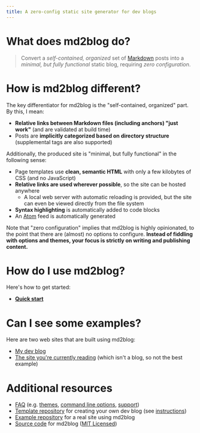 ```yaml
---
title: A zero-config static site generator for dev blogs
---
```

# What does md2blog do?
> Convert a *self-contained, organized* set of [Markdown](https://guides.github.com/features/mastering-markdown/) posts into a *minimal, but fully functional* static blog, requiring *zero configuration*.

# How is md2blog different?
The key differentiator for md2blog is the "self-contained, organized" part. By this, I mean:

* **Relative links between Markdown files (including anchors) "just work"** (and are validated at build time)
* Posts are **implicitly categorized based on directory structure** (supplemental tags are also supported)

Additionally, the produced site is "minimal, but fully functional" in the following sense:

* Page templates use **clean, semantic HTML** with only a few kilobytes of CSS (and no JavaScript)
* **Relative links are used wherever possible**, so the site can be hosted anywhere
  * A local web server with automatic reloading is provided, but the site can even be viewed directly from the file system
* **Syntax highlighting** is automatically added to code blocks
* An [Atom](https://validator.w3.org/feed/docs/atom.html) feed is automatically generated

Note that "zero configuration" implies that md2blog is highly opinionated, to the point that there are (almost) no options to configure. **Instead of fiddling with options and themes, your focus is strictly on writing and publishing content.**

# How do I use md2blog?
Here's how to get started:

* **[Quick start](quick-start.md)**

# Can I see some examples?
Here are two web sites that are built using md2blog:

* [My dev blog](https://log.schemescape.com/)
* [The site you're currently reading](index.md) (which isn't a blog, so not the best example)

# Additional resources

* [FAQ](posts/faq/index.html) (e.g. [themes](posts/faq/themes.md), [command line options](posts/faq/command-line.md), [support](posts/faq/support.md))
* [Template repository](https://github.com/jaredkrinke/md2blog-template-site) for creating your own dev blog (see [instructions](quick-start.md#setup))
* [Example repository](https://github.com/jaredkrinke/log) for a real site using md2blog
* [Source code](https://github.com/jaredkrinke/md2blog) for md2blog ([MIT Licensed](https://github.com/jaredkrinke/md2blog/blob/main/LICENSE.ts))
